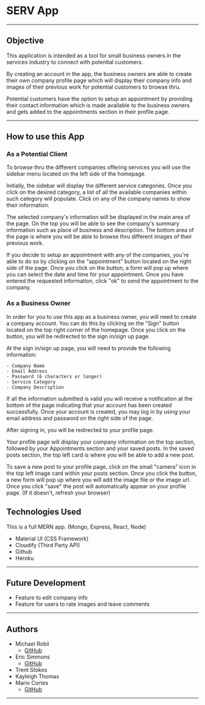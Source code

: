 # SERV App

---

## Objective

This application is intended as a tool for small business owners in the services industry to connect with potential customers.

By creating an account in the app, the business owners are able to create their own company profile page which will display their company info and images of their previous work for potential customers to browse thru.

Potential customers have the option to setup an appointment by providing their contact information which is made available to the business owners and gets added to the appointments section in their profile page.

---

## How to use this App

### As a Potential Client

To browse thru the different companies offering services you will use the sidebar menu located on the left side of the homepage.

Initially, the sidebar will display the different service categories. Once you click on the desired category, a list of all the available companies within such category will populate. Click on any of the company names to show their information.

The selected company's information will be displayed in the main area of the page. On the top you will be able to see the company's summary information such as place of business and description. The bottom area of the page is where you will be able to browse thru different images of their previous work.

If you decide to setup an appointment with any of the companies, you're able to do so by clicking on the "appointment" button located on the right side of the page. Once you click on the button, a form will pop up where you can select the date and time for your appointment. Once you have entered the requested information, click "ok" to send the appointment to the company.

### As a Business Owner

In order for you to use this app as a business owner, you will need to create a company account. You can do this by clicking on the "Sign" button located on the top right corner of the homepage. Once you click on the button, you will be redirected to the sign in/sign up page.

At the sign in/sign up page, you will need to provide the following information:

    - Company Name
    - Email Address
    - Password (6 characters or longer)
    - Service Category
    - Company Description

If all the information submitted is valid you will receive a notification at the bottom of the page indicating that your account has been created successfully. Once your account is created, you may log in by using your email address and password on the right side of the page.

After signing in, you will be redirected to your profile page.

Your profile page will display your company information on the top section, followed by your Appointments section and your saved posts. In the saved posts section, the top left card is where you will be able to add a new post.

To save a new post to your profile page, click on the small "camera" icon in the top left image card within your posts section. Once you click the button, a new form will pop up where you will add the image file or the image url. Once you click "save" the post will automatically appear on your profile page. (If it doesn't, refresh your browser)

## Technologies Used

This is a full MERN app. (Mongo, Express, React, Node)

- Material UI (CSS Framework)
- Cloudify (Third Party API)
- Github
- Heroku

---

## Future Development

- Feature to edit company info
- Feature for users to rate images and leave comments

---

## Authors

- Michael Robil
  * [GitHub](https://github.com/michaelrobil)
- Eric Simmons
  * [GitHub](https://github.com/EricEnergy)
- Trent Stokes
- Kayleigh Thomas
- Mario Cortes
  * [GitHub](https://github.com/mcortes-1113)

---
